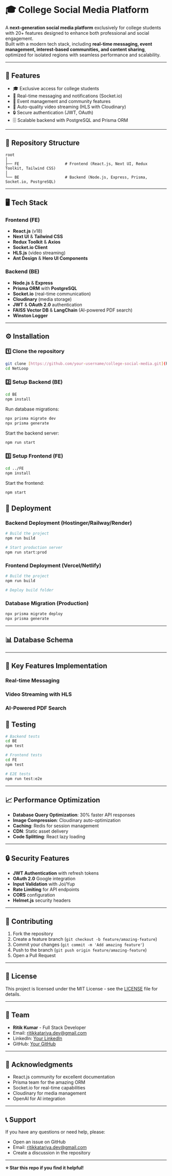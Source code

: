 # 🎓 College Social Media Platform

A **next-generation social media platform** exclusively for college students with 20+ features designed to enhance both professional and social engagement.  
Built with a modern tech stack, including **real-time messaging, event management, interest-based communities, and content sharing**, optimized for isolated regions with seamless performance and scalability.

---

## 🚀 Features
- 🎓 Exclusive access for college students  
- 💬 Real-time messaging and notifications (Socket.io)  
- 📅 Event management and community features  
- 🎥 Auto-quality video streaming (HLS with Cloudinary)  
- 🔒 Secure authentication (JWT, OAuth)  
- 🗄 Scalable backend with PostgreSQL and Prisma ORM  


---

## 📂 Repository Structure

```
root
│
├── FE                    # Frontend (React.js, Next UI, Redux Toolkit, Tailwind CSS)
│
└── BE                    # Backend (Node.js, Express, Prisma, Socket.io, PostgreSQL)
```

---

## 🖥 Tech Stack

### Frontend (FE)
- **React.js** (v18)  
- **Next UI** & **Tailwind CSS**  
- **Redux Toolkit** & **Axios**  
- **Socket.io Client**  
- **HLS.js** (video streaming)  
- **Ant Design** & **Hero UI Components**  

### Backend (BE)
- **Node.js** & **Express**  
- **Prisma ORM** with **PostgreSQL**  
- **Socket.io** (real-time communication)  
- **Cloudinary** (media storage)  
- **JWT** & **OAuth 2.0** authentication  
- **FAISS Vector DB** & **LangChain** (AI-powered PDF search)  
- **Winston Logger**  

---

## ⚙️ Installation

### 1️⃣ Clone the repository
```bash
git clone [https://github.com/your-username/college-social-media.git](https://github.com/Ritik-katariya/NetLoop)
cd NetLoop
```

### 2️⃣ Setup Backend (BE)

```bash
cd BE
npm install
```



Run database migrations:

```bash
npx prisma migrate dev
npx prisma generate
```

Start the backend server:

```bash
npm run start
```

### 3️⃣ Setup Frontend (FE)

```bash
cd ../FE
npm install
```



Start the frontend:

```bash
npm start
```









## 🚀 Deployment

### Backend Deployment (Hostinger/Railway/Render)
```bash
# Build the project
npm run build

# Start production server
npm run start:prod
```

### Frontend Deployment (Vercel/Netlify)
```bash
# Build the project
npm run build

# Deploy build folder
```

### Database Migration (Production)
```bash
npx prisma migrate deploy
npx prisma generate
```

---

## 📊 Database Schema


---

## 🎯 Key Features Implementation

### Real-time Messaging


### Video Streaming with HLS


### AI-Powered PDF Search


## 🧪 Testing

```bash
# Backend tests
cd BE
npm test

# Frontend tests  
cd FE
npm test

# E2E tests
npm run test:e2e
```

---

## 📈 Performance Optimization

- **Database Query Optimization**: 30% faster API responses
- **Image Compression**: Cloudinary auto-optimization
- **Caching**: Redis for session management
- **CDN**: Static asset delivery
- **Code Splitting**: React lazy loading

---

## 🔒 Security Features

- **JWT Authentication** with refresh tokens
- **OAuth 2.0** Google integration
- **Input Validation** with Joi/Yup
- **Rate Limiting** for API endpoints
- **CORS** configuration
- **Helmet.js** security headers

---

## 🤝 Contributing

1. Fork the repository
2. Create a feature branch (`git checkout -b feature/amazing-feature`)
3. Commit your changes (`git commit -m 'Add amazing feature'`)
4. Push to the branch (`git push origin feature/amazing-feature`)
5. Open a Pull Request

---

## 📝 License

This project is licensed under the MIT License - see the [LICENSE](LICENSE) file for details.

---

## 👥 Team

- **Ritik Kumar** - Full Stack Developer
- Email: ritikkatariya.dev@gmail.com
- LinkedIn: [Your LinkedIn](https://linkedin.com/in/your-profile)
- GitHub: [Your GitHub](https://github.com/your-username)

---

## 🙏 Acknowledgments

- React.js community for excellent documentation
- Prisma team for the amazing ORM
- Socket.io for real-time capabilities
- Cloudinary for media management
- OpenAI for AI integration

---

## 📞 Support

If you have any questions or need help, please:
- Open an issue on GitHub
- Email: ritikkatariya.dev@gmail.com
- Create a discussion in the repository

---

**⭐ Star this repo if you find it helpful!**
